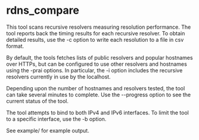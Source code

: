 # rdns_compare

This tool scans recursive resolvers measuring resolution performance. The tool reports back the timing results for each recursive resolver. To obtain detailed results, use the -c option to write each resolution to a file in csv format.

By default, the tools fetches lists of public resolvers and popular hostnames over HTTPs, but can be configured to use other resolvers and hostnames using the -prai options. In particular, the -i option includes the recursive resolvers currently in use by the localhost.

Depending upon the number of hostnames and resolvers tested, the tool can take several minutes to complete. Use the --progress option to see the current status of the tool.

The tool attempts to bind to both IPv4 and IPv6 interfaces. To limit the tool to a specific interface, use the -b option.

See example/ for example output.
